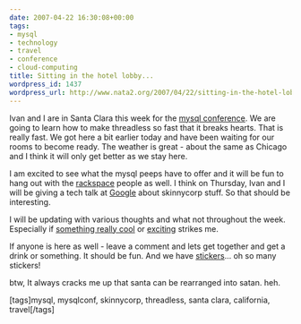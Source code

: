 ```yaml
---
date: 2007-04-22 16:30:08+00:00
tags:
- mysql
- technology
- travel
- conference
- cloud-computing
title: Sitting in the hotel lobby...
wordpress_id: 1437
wordpress_url: http://www.nata2.org/2007/04/22/sitting-in-the-hotel-lobby/
---
```


Ivan and I are in Santa Clara this week for the <a href="http://mysqlconf.com/">mysql conference</a>. We are going to learn how to make threadless so fast that it breaks hearts. That is really fast. We got here a bit earlier today and have been waiting for our rooms to become ready. The weather is great - about the same as Chicago and I think it will only get better as we stay here.

I am excited to see what the mysql peeps have to offer and it will be fun to hang out with the <a href="http://rackspace.com">rackspace</a> people as well. I think on Thursday, Ivan and I will be giving a tech talk at <a href="http://video.google.com/googleplex.html">Google</a> about skinnycorp stuff. So that should be interesting.

I will be updating with various thoughts and what not throughout the week. Especially if <a href="http://tangent.org/index.pl?node_id=506">something really cool</a> or <a href="http://www.petefreitag.com/item/628.cfm">exciting</a> strikes me.

If anyone is here as well - leave a comment and lets get together and get a drink or something. It should be fun. And we have <a href="http://farm1.static.flickr.com/130/353765540_e7071fa52e.jpg?v=0">stickers</a>... oh so many stickers!

btw, It always cracks me up that santa can be rearranged into satan. heh.
<p class="wlWriterSmartContent" id="0767317B-992E-4b12-91E0-4F059A8CECA8:beab804c-274d-4c4b-aed2-9d5a969ab192" contenteditable="false" style="margin: 0px; padding: 0px; display: inline">[tags]mysql, mysqlconf, skinnycorp, threadless, santa clara, california, travel[/tags]</p>